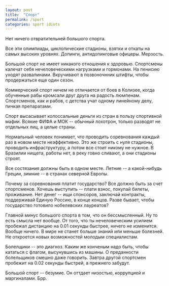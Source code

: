 ```yaml
---
layout: post
title:  "Спорт"
permalink: /sport
categories: sport idiots
---
```


Нет ничего отвратительней большого спорта.

Все эти олимпиады, циклопические стадионы, взятки и откаты на самых высоких
уровнях. Допинги, антидопинговые офицеры. Мерзость.

Большой спорт не имеет никакого отношения к здоровью. Спортсмены калечат себя
нечеловеческими нагрузками и гормонами. На пенисию уходят
развалинами. Вкручивают в позвоночнник штифты, чтобы продержаться еще один
сезон.

Коммерческий спорт ничем не отличается от боев в Колизее, когда обученные рабы
кромсали друг друга на радость люмпенам. Спортсменов, как и рабов, с детства
учат одному линейному делу, пичкая препаратами.

Спорт высасывает колоссальные деньги из стран в пользу спортивной мафии. Всякие
ФИФА и МОК -- обычный лохотрон, только разводят не отдельных лиц, а целые
страны.

Нормальный человек понимает, что проводить соревнования каждый раз в новом месте
неэффективно. Это же строить с нуля стадионы, проводить инфраструктуру, а потом
все стоит никому не нужное. В Бразилии нищета, работы нет, в реку говно сливают,
а они стадионы строят.

Все состязания должны быть в одном месте. Летние -- а какой-нибудь Греции,
зимние -- в странах северной Европы.

Почему за соревнования платит государство? Все должно быть за счет
спортсменов. Хочешь выступить -- плати взнос, покупай билеты, проживание. Нет
денег -- ищи спонсоров, заключай контракты, поддерживай Единую Россию, в конце
концов. Разве бывает, чтобы государство готовило нобелевских лауреатов?

Главной минус большого спорта в том, что он бессмысленный. Ну то есть смысла нет
вообще. От того, что ты нечеловеческим усилием пробежал дистанцию на 0.01
секунды быстрее, ничего не изменится. Вообще ничего. В мире не станет больше
знаний или меньше болезней. Не откроется новых возможностей молодым
специалистам.

Болелщики -- это диагноз. Каким же конченым надо быть, чтобы кататься с флагом,
высунувшись из машины. О преданности болельщиков смешно даже говорить. Завтра
другой спортсмен пробежит на 0.02 секунды быстрей, а прежнего забудут.

Большой спорт -- безумие. Он оттдает низостью, коррупцией и маргиналами. Брр.
